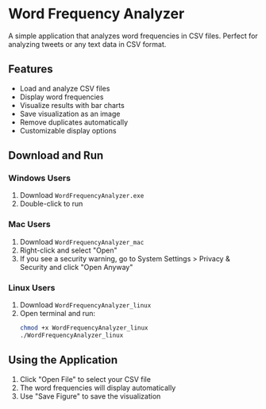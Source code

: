 # Word Frequency Analyzer

A simple application that analyzes word frequencies in CSV files. Perfect for analyzing tweets or any text data in CSV format.

## Features
- Load and analyze CSV files
- Display word frequencies
- Visualize results with bar charts
- Save visualization as an image
- Remove duplicates automatically
- Customizable display options

## Download and Run

### Windows Users
1. Download `WordFrequencyAnalyzer.exe`
2. Double-click to run

### Mac Users
1. Download `WordFrequencyAnalyzer_mac`
2. Right-click and select "Open"
3. If you see a security warning, go to System Settings > Privacy & Security and click "Open Anyway"

### Linux Users
1. Download `WordFrequencyAnalyzer_linux`
2. Open terminal and run:
   ```bash
   chmod +x WordFrequencyAnalyzer_linux
   ./WordFrequencyAnalyzer_linux
   ```

## Using the Application
1. Click "Open File" to select your CSV file
2. The word frequencies will display automatically
3. Use "Save Figure" to save the visualization